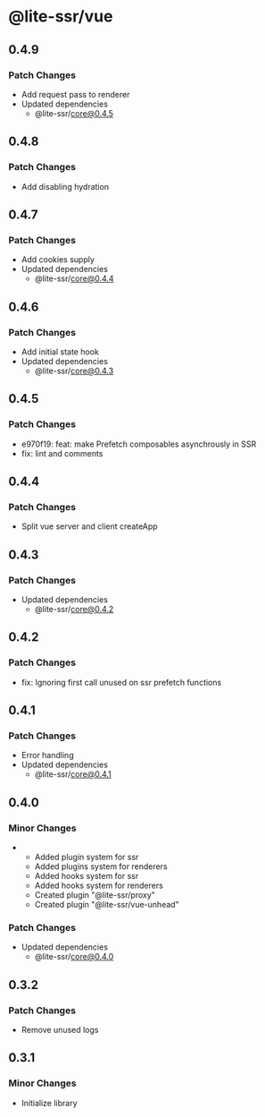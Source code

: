 # @lite-ssr/vue

## 0.4.9

### Patch Changes

- Add request pass to renderer
- Updated dependencies
  - @lite-ssr/core@0.4.5

## 0.4.8

### Patch Changes

- Add disabling hydration

## 0.4.7

### Patch Changes

- Add cookies supply
- Updated dependencies
  - @lite-ssr/core@0.4.4

## 0.4.6

### Patch Changes

- Add initial state hook
- Updated dependencies
  - @lite-ssr/core@0.4.3

## 0.4.5

### Patch Changes

- e970f19: feat: make Prefetch composables asynchrously in SSR
- fix: lint and comments

## 0.4.4

### Patch Changes

- Split vue server and client createApp

## 0.4.3

### Patch Changes

- Updated dependencies
  - @lite-ssr/core@0.4.2

## 0.4.2

### Patch Changes

- fix: Ignoring first call unused on ssr prefetch functions

## 0.4.1

### Patch Changes

- Error handling
- Updated dependencies
  - @lite-ssr/core@0.4.1

## 0.4.0

### Minor Changes

- - Added plugin system for ssr
  - Added plugins system for renderers
  - Added hooks system for ssr
  - Added hooks system for renderers
  - Created plugin "@lite-ssr/proxy"
  - Created plugin "@lite-ssr/vue-unhead"

### Patch Changes

- Updated dependencies
  - @lite-ssr/core@0.4.0

## 0.3.2

### Patch Changes

- Remove unused logs

## 0.3.1

### Minor Changes

- Initialize library
